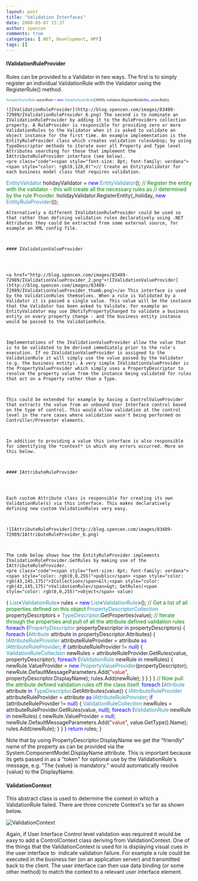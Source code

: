 ```yaml
---
layout: post
title: "Validation Interfaces"
date: 2008-05-07 15:37
author: spencen
comments: true
categories: [.NET, Development, WPF]
tags: []
---
```



#### IValidationRuleProvider

 

Rules can be provided to a Validator in two ways. The first is to simply register an individual ValidationRule with the Validator using the RegisterRule() method. 


<span style="font-size: 8pt; font-family: verdana"><span style="color: rgb(43,145,175)">SampleAsyncRule</span> asyncRule = <span style="color: rgb(0,0,255)">new</span> <span style="color: rgb(43,145,175)">SampleAsyncRule</span>(3000);
validator.RegisterRule(<span style="color: rgb(0,0,255)">this</span>, asyncRule);</span></pre><a href="http://11011.net/software/vspaste"><a href="http://11011.net/software/vspaste"></a>

    
    ![IValidationRuleProvider](http://blog.spencen.com/images/83489-72989/IValidationRuleProvider_6.png) The second is to nominate an IValidationRuleProvider by adding it to the RuleProviders collection property. A RuleProvider is responsible for providing zero or more ValidationRules to the Validator when it is asked to validate an object instance for the first time. An example implementation is the EntityRuleProvider class which creates validation rules&nbsp; by using TypeDescriptor methods to iterate over all Property and Type level Attributes searching for those that implement the IAttributeRuleProvider interface (see below). 
    <pre class="code"><span style="font-size: 8pt; font-family: verdana"><span style="color: rgb(0,128,0)">// Create an EntityValidator for each business model class that requires validation.
</span><span style="color: rgb(43,145,175)">EntityValidator</span> holidayValidator = <span style="color: rgb(0,0,255)">new</span> <span style="color: rgb(43,145,175)">EntityValidator</span>();
<span style="color: rgb(0,128,0)">// Register the entity with the validator - this will create all the necessary rules as
</span><span style="color: rgb(0,128,0)">// determined by the rule Provider.
</span>holidayValidator.RegisterEntity(_holiday, <span style="color: rgb(0,0,255)">new</span> <span style="color: rgb(43,145,175)">EntityRuleProvider</span>());</span></pre><a href="http://11011.net/software/vspaste"></a>

    
    Alternatively a different IValidationRuleProvider could be used so that rather than defining validation rules declaratively using .NET Attributes they could be extracted from some external source, for example an XML config file.
    

    
    #### IValidationValueProvider
    
    

    
    <a href="http://blog.spencen.com/images/83489-72989/IValidationValueProvider_2.png">![IValidationValueProvider](http://blog.spencen.com/images/83489-72989/IValidationValueProvider_thumb.png)</a> This interface is used by the ValidationRules themselves. When a rule is Validated by a Validator it is passed a single value. This value will be the instance that the Validator has been asked to Validate. For example an EntityValidator may use INotifyPropertyChanged to validate a business entity on every property change - and the business entity instance would be passed to the ValidationRule. 
    

    
    Implementations of the IValidationValueProvider allow the value that is to be validated to be derived immediately prior to the rule's execution. If no IValidationValueProvider is assigned to the ValidationRule it will simply use the value passed by the Validator (e.g. the business entity). A very simple IValidationValueProvider is the PropertyValueProvider which simply uses a PropertyDescriptor to resolve the property value from the instance being validated for rules that act on a Property rather than a Type.
    

    
    This could be extended for example by having a ControlValueProvider that extracts the value from an unbound User Interface control based on the type of control. This would allow validation at the control level in the rare cases where validation wasn't being performed on Controller/Presenter elements.
    

    
    In addition to providing a value this interface is also responsible for identifying the *context* in which any errors occurred. More on this below.
    

    
    #### IAttributeRuleProvider
    
    

    
    Each custom Attribute class is responsible for creating its own ValidationRule(s) via this interface. This makes declaratively defining new custom ValidationRules very easy.
    

    
    ![IAttributeRuleProvider](http://blog.spencen.com/images/83489-72989/IAttributeRuleProvider_6.png) 
    

    
    The code below shows how the EntityRuleProvider implements IValidationRuleProvider.GetRules by making use of the IAttributeRuleProvider.
    <pre class="code"><span style="font-size: 8pt; font-family: verdana"><span style="color: rgb(0,0,255)">public</span> <span style="color: rgb(43,145,175)">ICollection</span>&lt;<span style="color: rgb(43,145,175)">ValidationRule</span>&gt; GetRules(<span style="color: rgb(0,0,255)">object</span> value)
{
<span style="color: rgb(43,145,175)">List</span>&lt;<span style="color: rgb(43,145,175)">ValidationRule</span>&gt; rules = <span style="color: rgb(0,0,255)">new</span> <span style="color: rgb(43,145,175)">List</span>&lt;<span style="color: rgb(43,145,175)">ValidationRule</span>&gt;();
<span style="color: rgb(0,128,0)">// Get a list of all properties defined on this object
</span>    <span style="color: rgb(43,145,175)">PropertyDescriptorCollection</span> propertyDescriptors = <span style="color: rgb(43,145,175)">TypeDescriptor</span>.GetProperties(value);
<span style="color: rgb(0,128,0)">// Iterate through the properties and pull of all the attribute defined validation rules
</span>    <span style="color: rgb(0,0,255)">foreach</span> (<span style="color: rgb(43,145,175)">PropertyDescriptor</span> propertyDescriptor <span style="color: rgb(0,0,255)">in</span> propertyDescriptors)
{
<span style="color: rgb(0,0,255)">foreach</span> (<span style="color: rgb(43,145,175)">Attribute</span> attribute <span style="color: rgb(0,0,255)">in</span> propertyDescriptor.Attributes)
{
<span style="color: rgb(43,145,175)">IAttributeRuleProvider</span> attributeRuleProvider = attribute <span style="color: rgb(0,0,255)">as</span> <span style="color: rgb(43,145,175)">IAttributeRuleProvider</span>;
<span style="color: rgb(0,0,255)">if</span> (attributeRuleProvider != <span style="color: rgb(0,0,255)">null</span>)
{
<span style="color: rgb(43,145,175)">ValidationRuleCollection</span> newRules = attributeRuleProvider.GetRules(value, propertyDescriptor);
<span style="color: rgb(0,0,255)">foreach</span> (<span style="color: rgb(43,145,175)">ValidationRule</span> newRule <span style="color: rgb(0,0,255)">in</span> newRules)
{
newRule.ValueProvider = <span style="color: rgb(0,0,255)">new</span> <span style="color: rgb(43,145,175)">PropertyValueProvider</span>(propertyDescriptor);
newRule.DefaultMessageParameters.Add(<span style="color: rgb(163,21,21)">"value"</span>, propertyDescriptor.DisplayName);
rules.Add(newRule);
}
}
}
}
<span style="color: rgb(0,128,0)">// Now pull the attribute defined validation rules off the class itself.
</span>    <span style="color: rgb(0,0,255)">foreach</span> (<span style="color: rgb(43,145,175)">Attribute</span> attribute <span style="color: rgb(0,0,255)">in</span> <span style="color: rgb(43,145,175)">TypeDescriptor</span>.GetAttributes(value))
{
<span style="color: rgb(43,145,175)">IAttributeRuleProvider</span> attributeRuleProvider = attribute <span style="color: rgb(0,0,255)">as</span> <span style="color: rgb(43,145,175)">IAttributeRuleProvider</span>;
<span style="color: rgb(0,0,255)">if</span> (attributeRuleProvider != <span style="color: rgb(0,0,255)">null</span>)
{
<span style="color: rgb(43,145,175)">ValidationRuleCollection</span> newRules = attributeRuleProvider.GetRules(value, <span style="color: rgb(0,0,255)">null</span>);
<span style="color: rgb(0,0,255)">foreach</span> (<span style="color: rgb(43,145,175)">ValidationRule</span> newRule <span style="color: rgb(0,0,255)">in</span> newRules)
{
newRule.ValueProvider = <span style="color: rgb(0,0,255)">null</span>;
newRule.DefaultMessageParameters.Add(<span style="color: rgb(163,21,21)">"value"</span>, value.GetType().Name);
rules.Add(newRule);
}
}
}
<span style="color: rgb(0,0,255)">return</span> rules;
}</span>
<a href="http://11011.net/software/vspaste"></a>










Note that by using PropertyDescriptor.DisplayName we get the "friendly" name of the property as can be provided via the System.ComponentModel.DisplayName attribute. This is important because its gets passed in as a "token" for optional use by the ValidationRule's message, e.g. "The {value} is mandatory." would automatically resolve {value} to the DisplayName.



#### ValidationContext




This abstract class is used to determine the context in which a ValidationRule failed. There are three concrete Context's so far as shown below.



![ValidationContext](http://blog.spencen.com/images/83489-72989/ValidationContext_3.png) 



Again, if User Interface Control level validation was required it would be easy to add a ControlContext class deriving from ValidationContext. One of the things that the ValidationContext is used for is displaying visual cues in the user interface to&nbsp; indicate validation failure. For example a rule could be executed in the business tier (on an application server) and transmitted back to the client. The user interface can then use data binding (or some other method) to match the context to a relevant user interface element.


